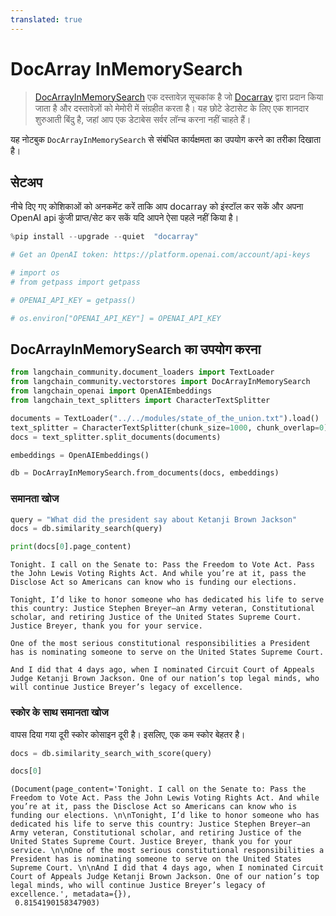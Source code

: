 ```yaml
---
translated: true
---
```


# DocArray InMemorySearch

>[DocArrayInMemorySearch](https://docs.docarray.org/user_guide/storing/index_in_memory/) एक दस्तावेज़ सूचकांक है जो [Docarray](https://github.com/docarray/docarray) द्वारा प्रदान किया जाता है और दस्तावेज़ों को मेमोरी में संग्रहीत करता है। यह छोटे डेटासेट के लिए एक शानदार शुरुआती बिंदु है, जहां आप एक डेटाबेस सर्वर लॉन्च करना नहीं चाहते हैं।

यह नोटबुक `DocArrayInMemorySearch` से संबंधित कार्यक्षमता का उपयोग करने का तरीका दिखाता है।

## सेटअप

नीचे दिए गए कोशिकाओं को अनकमेंट करें ताकि आप docarray को इंस्टॉल कर सकें और अपना OpenAI api कुंजी प्राप्त/सेट कर सकें यदि आपने ऐसा पहले नहीं किया है।

```python
%pip install --upgrade --quiet  "docarray"
```

```python
# Get an OpenAI token: https://platform.openai.com/account/api-keys

# import os
# from getpass import getpass

# OPENAI_API_KEY = getpass()

# os.environ["OPENAI_API_KEY"] = OPENAI_API_KEY
```

## DocArrayInMemorySearch का उपयोग करना

```python
from langchain_community.document_loaders import TextLoader
from langchain_community.vectorstores import DocArrayInMemorySearch
from langchain_openai import OpenAIEmbeddings
from langchain_text_splitters import CharacterTextSplitter
```

```python
documents = TextLoader("../../modules/state_of_the_union.txt").load()
text_splitter = CharacterTextSplitter(chunk_size=1000, chunk_overlap=0)
docs = text_splitter.split_documents(documents)

embeddings = OpenAIEmbeddings()

db = DocArrayInMemorySearch.from_documents(docs, embeddings)
```

### समानता खोज

```python
query = "What did the president say about Ketanji Brown Jackson"
docs = db.similarity_search(query)
```

```python
print(docs[0].page_content)
```

```output
Tonight. I call on the Senate to: Pass the Freedom to Vote Act. Pass the John Lewis Voting Rights Act. And while you’re at it, pass the Disclose Act so Americans can know who is funding our elections.

Tonight, I’d like to honor someone who has dedicated his life to serve this country: Justice Stephen Breyer—an Army veteran, Constitutional scholar, and retiring Justice of the United States Supreme Court. Justice Breyer, thank you for your service.

One of the most serious constitutional responsibilities a President has is nominating someone to serve on the United States Supreme Court.

And I did that 4 days ago, when I nominated Circuit Court of Appeals Judge Ketanji Brown Jackson. One of our nation’s top legal minds, who will continue Justice Breyer’s legacy of excellence.
```

### स्कोर के साथ समानता खोज

वापस दिया गया दूरी स्कोर कोसाइन दूरी है। इसलिए, एक कम स्कोर बेहतर है।

```python
docs = db.similarity_search_with_score(query)
```

```python
docs[0]
```

```output
(Document(page_content='Tonight. I call on the Senate to: Pass the Freedom to Vote Act. Pass the John Lewis Voting Rights Act. And while you’re at it, pass the Disclose Act so Americans can know who is funding our elections. \n\nTonight, I’d like to honor someone who has dedicated his life to serve this country: Justice Stephen Breyer—an Army veteran, Constitutional scholar, and retiring Justice of the United States Supreme Court. Justice Breyer, thank you for your service. \n\nOne of the most serious constitutional responsibilities a President has is nominating someone to serve on the United States Supreme Court. \n\nAnd I did that 4 days ago, when I nominated Circuit Court of Appeals Judge Ketanji Brown Jackson. One of our nation’s top legal minds, who will continue Justice Breyer’s legacy of excellence.', metadata={}),
 0.8154190158347903)
```
